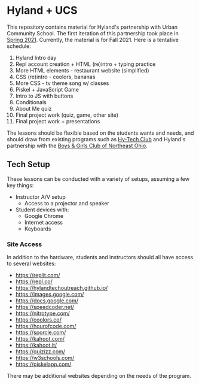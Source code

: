 # Hyland + UCS
This repository contains material for Hyland's partnership with Urban Community School. The first iteration of this partnership took place in [Spring 2021](Spring2021/). Currently, the material is for Fall 2021. Here is a tentative schedule:

1. Hyland Intro day
1. Repl account creation + HTML (re)intro + typing practice
1. More HTML elements - restaurant website (simplified)
1. CSS (re)intro - coolors, bananas
1. More CSS - tv theme song w/ classes
1. Piskel + JavaScript Game
1. Intro to JS with buttons
1. Conditionals
1. About Me quiz
1. Final project work (quiz, game, other site)
1. Final project work + presentations

The lessons should be flexible based on the students wants and needs, and should draw from existing programs such as [Hy-Tech Club](https://github.com/hytechclub) and Hyland's partnership with the [Boys & Girls Club of Northeast Ohio](https://github.com/hylandtechoutreach/bgcneo).

## Tech Setup
These lessons can be conducted with a variety of setups, assuming a few key things:

- Instructor A/V setup
  - Access to a projector and speaker
- Student devices with:
  - Google Chrome
  - Internet access
  - Keyboards

### Site Access
In addition to the hardware, students and instructors should all have access to several websites:

- https://replit.com/
- https://repl.co/
- https://hylandtechoutreach.github.io/
- https://images.google.com/
- https://docs.google.com/
- https://speedcoder.net/
- https://nitrotype.com/
- https://coolors.co/
- https://hourofcode.com/
- https://sporcle.com/
- https://kahoot.com/
- https://kahoot.it/
- https://quizizz.com/
- https://w3schools.com/
- https://piskelapp.com/

There may be additional websites depending on the needs of the program.